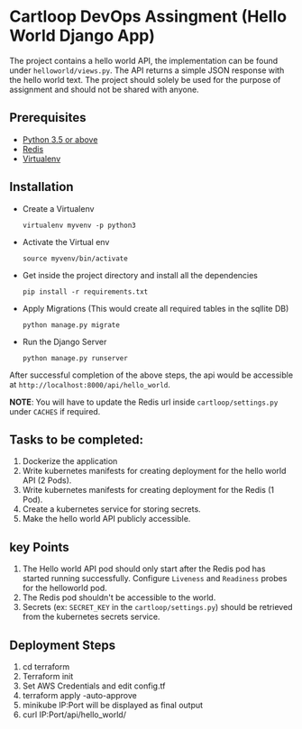 # Cartloop DevOps Assingment (Hello World Django App)

The project contains a hello world API, the implementation can be found under `helloworld/views.py`. The API returns a simple JSON response with the hello world text. The project should solely be used for the purpose of assignment and should not be shared with anyone.

## Prerequisites

- [Python 3.5 or above](https://www.python.org/downloads/)
- [Redis](https://redis.io/download)
- [Virtualenv](https://virtualenv.pypa.io/en/latest/installation.html)

## Installation

- Create a Virtualenv
    ```
    virtualenv myvenv -p python3
    ```

- Activate the Virtual env
    
    ```
    source myvenv/bin/activate
    ```

- Get inside the project directory and install all the dependencies

    ```
    pip install -r requirements.txt
    ```
- Apply Migrations (This would create all required tables in the sqllite DB)
    ```
    python manage.py migrate
    ```
- Run the Django Server
    ```
    python manage.py runserver
    ```

After successful completion of the above steps, the api would be accessible at `http://localhost:8000/api/hello_world`. 

<B>NOTE</B>: You will have to update the Redis url inside `cartloop/settings.py` under `CACHES` if required.


## Tasks to be completed:

1. Dockerize the application
2. Write kubernetes manifests for creating deployment for the hello world API (2 Pods).
3. Write kubernetes manifests for creating deployment for the Redis (1 Pod).
4. Create a kubernetes service for storing secrets.
5. Make the hello world API publicly accessible.

## key Points

1. The Hello world API pod should only start after the Redis pod has started running successfully. Configure `Liveness` and `Readiness` probes for the helloworld pod.
2. The Redis pod shouldn't be accessible to the world.
3. Secrets (ex: `SECRET_KEY` in the `cartloop/settings.py`) should be retrieved from the kubernetes secrets service.


## Deployment Steps
1. cd terraform 
2. Terraform init
3. Set AWS Credentials and edit config.tf 
4. terraform apply -auto-approve
5. minikube IP:Port will be displayed as final output
6. curl IP:Port/api/hello_world/